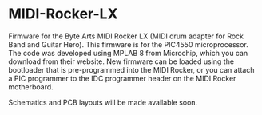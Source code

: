 # MIDI-Rocker-LX
Firmware for the Byte Arts MIDI Rocker LX (MIDI drum adapter for Rock Band and Guitar Hero). This firmware is for the PIC4550 microprocessor. The code was developed using MPLAB 8 from Microchip, which you can download from their website. New firmware can be loaded using the bootloader that is pre-programmed into the MIDI Rocker, or you can attach a PIC programmer to the IDC programmer header on the MIDI Rocker motherboard.

Schematics and PCB layouts will be made available soon.
